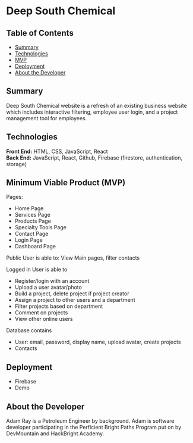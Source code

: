 # Deep South Chemical

## Table of Contents
* [Summary](#summary)
* [Technologies](#technologies)
* [MVP](#mvp)
* [Deployment](#deployment)
* [About the Developer](#developer)

## <a name="summary"></a>Summary

Deep South Chemical website is a refresh of an existing business website which includes interactive filtering, employee user login, and a project management tool for employees.

## <a name="Technologies"></a>Technologies
__Front End:__ HTML, CSS, JavaScript, React<br/>
__Back End:__ JavaScript, React, Github, Firebase (firestore, authentication, storage)  <br/>


## <a name="MVP"></a>Minimum Viable Product (MVP)

Pages: 
- Home Page 
- Services Page
- Products Page
- Specialty Tools Page
- Contact Page
- Login Page
- Dashboard Page

Public User is able to: View Main pages, filter contacts

Logged in User is able to
- Register/login with an account
- Upload a user avatar/photo
- Build a project, delete project if project creator
- Assign a project to other users and a department
- Filter projects based on department
- Comment on projects
- View other online users
	
Database contains
- User: email, password, display name, upload avatar, create projects
- Contacts

## <a name="Deployment"></a>Deployment
- Firebase
- Demo

## <a name="developer"></a>About the Developer
Adam Ray is a Petroleum Engineer by background.  Adam is software developer participating in the Perficient Bright Paths Program put on by DevMountain and HackBright Academy.